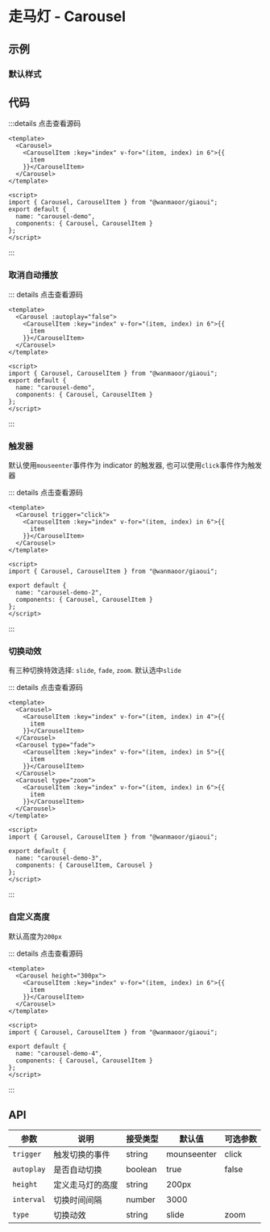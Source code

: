 # 走马灯 - Carousel

## 示例

### 默认样式

<ClientOnly>
  <carousel-demo></carousel-demo>
</ClientOnly>

## 代码

:::details 点击查看源码

```vue
<template>
  <Carousel>
    <CarouselItem :key="index" v-for="(item, index) in 6">{{
      item
    }}</CarouselItem>
  </Carousel>
</template>

<script>
import { Carousel, CarouselItem } from "@wanmaoor/giaoui";
export default {
  name: "carousel-demo",
  components: { Carousel, CarouselItem }
};
</script>
```

:::

### 取消自动播放

<ClientOnly>
  <carousel-demo-1></carousel-demo-1>
</ClientOnly>

::: details 点击查看源码

```vue
<template>
  <Carousel :autoplay="false">
    <CarouselItem :key="index" v-for="(item, index) in 6">{{
      item
    }}</CarouselItem>
  </Carousel>
</template>

<script>
import { Carousel, CarouselItem } from "@wanmaoor/giaoui";
export default {
  name: "carousel-demo",
  components: { Carousel, CarouselItem }
};
</script>
```

:::

### 触发器

默认使用`mouseenter`事件作为 indicator 的触发器, 也可以使用`click`事件作为触发器

<ClientOnly>
  <carousel-demo-2></carousel-demo-2>
</ClientOnly>

::: details 点击查看源码

```vue
<template>
  <Carousel trigger="click">
    <CarouselItem :key="index" v-for="(item, index) in 6">{{
      item
    }}</CarouselItem>
  </Carousel>
</template>

<script>
import { Carousel, CarouselItem } from "@wanmaoor/giaoui";

export default {
  name: "carousel-demo-2",
  components: { Carousel, CarouselItem }
};
</script>
```

:::

### 切换动效

有三种切换特效选择: `slide`, `fade`, `zoom`. 默认选中`slide`

<ClientOnly>
  <carousel-demo-3></carousel-demo-3>
</ClientOnly>

::: details 点击查看源码

```vue
<template>
  <Carousel>
    <CarouselItem :key="index" v-for="(item, index) in 4">{{
      item
    }}</CarouselItem>
  </Carousel>
  <Carousel type="fade">
    <CarouselItem :key="index" v-for="(item, index) in 5">{{
      item
    }}</CarouselItem>
  </Carousel>
  <Carousel type="zoom">
    <CarouselItem :key="index" v-for="(item, index) in 6">{{
      item
    }}</CarouselItem>
  </Carousel>
</template>

<script>
import { Carousel, CarouselItem } from "@wanmaoor/giaoui";

export default {
  name: "carousel-demo-3",
  components: { CarouselItem, Carousel }
};
</script>
```

:::

### 自定义高度

默认高度为`200px`

<ClientOnly>
  <carousel-demo-4></carousel-demo-4>
</ClientOnly>

::: details 点击查看源码

```vue
<template>
  <Carousel height="300px">
    <CarouselItem :key="index" v-for="(item, index) in 6">{{
      item
    }}</CarouselItem>
  </Carousel>
</template>

<script>
import { Carousel, CarouselItem } from "@wanmaoor/giaoui";

export default {
  name: "carousel-demo-4",
  components: { Carousel, CarouselItem }
};
</script>
```

:::

## API

| 参数       | 说明             | 接受类型 | 默认值      | 可选参数    |
|------------|------------------|----------|-------------|-------------|
| `trigger`  | 触发切换的事件   | string   | mounseenter | click       |
| `autoplay` | 是否自动切换     | boolean  | true        | false       |
| `height`   | 定义走马灯的高度 | string   | 200px       | |           |
| `interval` | 切换时间间隔     | number   | 3000        | |           |
| `type`     | 切换动效         | string   | slide       | zoom | fade |

